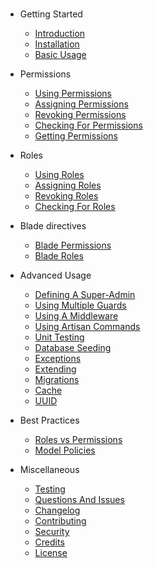 
#  

* Getting Started

    * [Introduction](getting-started/introduction.md)
    * [Installation](getting-started/installation.md)
    * [Basic Usage](getting-started/basic-usage.md)

* Permissions

    * [Using Permissions](permissions/using-permissions.md)
    * [Assigning Permissions](permissions/assigning-permissions.md)
    * [Revoking Permissions](permissions/revoking-permissions.md)
    * [Checking For Permissions](permissions/checking-for-permissions.md)
    * [Getting Permissions](permissions/getting-permissions.md)

* Roles

    * [Using Roles](roles/using-roles.md)
    * [Assigning Roles](roles/assigning-roles.md)
    * [Revoking Roles](roles/revoking-roles.md)
    * [Checking For Roles](roles/checking-for-roles.md)

* Blade directives

    * [Blade Permissions](blade-directives/blade-permissions.md)
    * [Blade Roles](blade-directives/blade-roles.md)

* Advanced Usage

    * [Defining A Super-Admin](advanced-usage/defining-a-super-admin.md)
    * [Using Multiple Guards](advanced-usage/using-multiple-guards.md)
    * [Using A Middleware](advanced-usage/using-a-middleware.md)
    * [Using Artisan Commands](advanced-usage/using-artisan-commands.md)
    * [Unit Testing](advanced-usage/unit-testing.md)
    * [Database Seeding](advanced-usage/database-seeding.md)
    * [Exceptions](advanced-usage/exceptions.md)
    * [Extending](advanced-usage/extending.md)
    * [Migrations](advanced-usage/migrations.md)
    * [Cache](advanced-usage/cache.md)
    * [UUID](advanced-usage/uuid.md)

* Best Practices

    * [Roles vs Permissions](best-practices/roles-vs-permissions.md)
    * [Model Policies](best-practices/model-policies.md)

* Miscellaneous

    * [Testing](miscellaneous/miscellaneous.md#testing)
    * [Questions And Issues](miscellaneous/miscellaneous.md#questions-and-issues)
    * [Changelog](miscellaneous/miscellaneous.md#changelog)
    * [Contributing](miscellaneous/miscellaneous.md#contributing)
    * [Security](miscellaneous/miscellaneous.md#security)
    * [Credits](miscellaneous/miscellaneous.md#credits)
    * [License](miscellaneous/miscellaneous.md#license)
